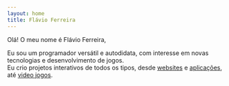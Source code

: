 ```yaml
---
layout: home
title: Flávio Ferreira
---
```

Olá! O meu nome é Flávio Ferreira,

Eu sou um programador versátil e autodidata, com interesse em novas tecnologias e desenvolvimento de jogos.   
Eu crio projetos interativos de todos os tipos, desde [websites](portfolio?search=type=website) e [aplicações](portfolio?search=type=app), até [video jogos](portfolio?search=type=jogo).